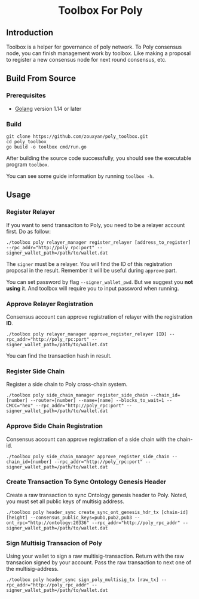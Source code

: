<h1 align="center">Toolbox For Poly</h1>

## Introduction

Toolbox is a helper for governance of poly network. To Poly consensus node, you can finish management work by toolbox. Like making a proposal to register a new consensus node for next round consensus, etc.

## Build From Source

### Prerequisites

- [Golang](https://golang.org/doc/install) version 1.14 or later

### Build

```shell
git clone https://github.com/zouxyan/poly_toolbox.git
cd poly_toolbox
go build -o toolbox cmd/run.go
```

After building the source code successfully,  you should see the executable program `toolbox`. 

You can see some guide information by running `toolbox -h`.

## Usage

### Register Relayer

If you want to send transaciton to Poly, you need to be a relayer account first. Do as follow:

```
./toolbox poly relayer_manager register_relayer [address_to_register] --rpc_addr="http://poly_rpc:port" --signer_wallet_path=/path/to/wallet.dat
```

The `signer` must be a relayer. You will  find the ID of this registration proposal in the result. Remember it will be useful during `approve` part.

You can set password by flag `--signer_wallet_pwd`. But we suggest you **not using** it. And toolbox will require you to input password when running.

### Approve Relayer Registration

Consensus account can approve registration of relayer with the registration **ID**. 

```
./toolbox poly relayer_manager approve_register_relayer [ID] --rpc_addr="http://poly_rpc:port" --signer_wallet_path=/path/to/wallet.dat
```

You can find the transaction hash in result.

### Register Side Chain

Register a side chain to Poly cross-chain system.

```
./toolbox poly side_chain_manager register_side_chain --chain_id=[number] --router=[number] --name=[name] --blocks_to_wait=1 --CMCC="hex" --rpc_addr="http://poly_rpc:port" --signer_wallet_path=/path/to/wallet.dat
```

### Approve Side Chain Registration 

Consensus account can approve registration of a side chain with the chain-id.

```
./toolbox poly side_chain_manager approve_register_side_chain --chain_id=[number] --rpc_addr="http://poly_rpc:port" --signer_wallet_path=/path/to/wallet.dat 
```

### Create Transaction To Sync Ontology Genesis Header

Create a raw transaction to sync Ontology genesis header to Poly. Noted, you must set all public keys of multisig address.

```
./toolbox poly header_sync create_sync_ont_genesis_hdr_tx [chain-id] [height] --consensus_public_keys=pub1,pub2,pub3 --ont_rpc="http://ontology:20336" --rpc_addr="http://poly_rpc_addr" --signer_wallet_path=/path/to/wallet.dat
```

### Sign Multisig Transacion of Poly

Using your wallet to sign a raw multisig-transaction. Return with the raw transacion signed by your account. Pass the raw transaction to next one of the multisig-address. 

```
./toolbox poly header_sync sign_poly_multisig_tx [raw_tx] --rpc_addr="http://poly_rpc_addr" --signer_wallet_path=/path/to/wallet.dat
```

